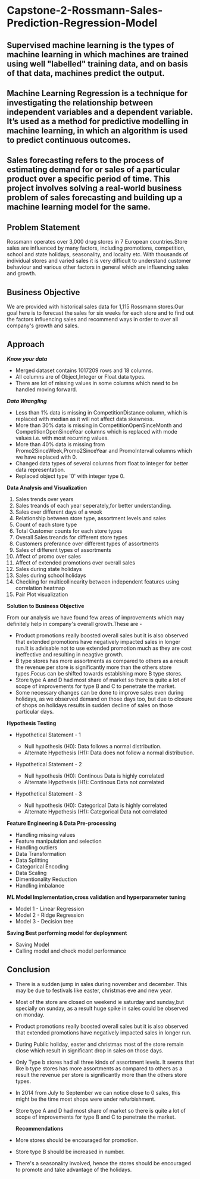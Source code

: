 # Capstone-2-Rossmann-Sales-Prediction-Regression-Model
## **Supervised machine learning** is the types of machine learning in which machines are trained using well "labelled" training data, and on basis of that data, machines predict the output.

## **Machine Learning Regression** is a technique for investigating the relationship between independent variables and a dependent variable. It’s used as a method for predictive modelling in machine learning, in which an algorithm is used to predict continuous outcomes.  

## **Sales forecasting** refers to the process of estimating demand for or sales of a particular product over a specific period of time. This project involves solving a real-world business problem of sales forecasting and building up a machine learning model for the same.

## **Problem Statement**

Rossmann operates over 3,000 drug stores in 7 European countries.Store sales are influenced by many factors, including promotions, competition, school and state holidays, seasonality, and locality etc. With thousands of individual stores and varied sales it is very difficult to understand customer behaviour and various other factors in general which are influencing sales and growth.

## **Business Objective**

We are provided with historical sales data for 1,115 Rossmann stores.Our goal here is to forecast the sales for six weeks for each store and to find out the factors influencing sales and recommend ways in order to over all company's growth and sales.

## **Approach** 

***Know your data***
* Merged dataset contains 1017209 rows and 18 columns.
* All columns are of Object,Integer or Float data types.
* There are lot of missing values in some columns which need to be handled moving forward.

***Data Wrangling***
*   Less than 1% data is missing in CompetitionDistance column, which is replaced with median as it will not affect data skewness.
*   More than 30% data is missing in CompetitionOpenSinceMonth and CompetitionOpenSinceYear columns which is replaced with mode values i.e. with most recurring values.
*  More than 40% data is missing from Promo2SinceWeek,Promo2SinceYear and PromoInterval columns which we have replaced with 0.
*  Changed data types of several columns from float to integer for better data representation.
*  Replaced object type '0' with integer type 0.

**Data Analysis and Visualization**

1. Sales trends over years
2. Sales treands of each year seperately,for better understanding.
3. Sales over different days of a week
4. Relationship between store type, assortment levels and sales 
5. Count of each store type
6. Total Customer counts for each store types 
7. Overall Sales treands for different store types
8. Customers preferance over different types of assortments
9. Sales of different types of assortments
10. Affect of promo over sales
11. Affect of extended promotions over overall sales  
12. Sales during state holidays
13. Sales during school holidays 
14. Checking for multicollinearity between independent features using correlation heatmap
15. Pair Plot visualization

**Solution to Business Objective**

  From our analysis we have found few areas of improvements which may definitely help in company's overall growth.These are - 
* Product promotions really boosted overall sales but it is also observed that extended promotions have negatively impacted sales in longer run.It is advisable not to use extended promotion much as they are cost ineffective and resulting in neagtive growth.
* B type stores has more assortments as compared to others as a result the revenue per store is significantly more than the others store types.Focus can be shifted towards establshing more B type stores.
* Store type A and D had most share of market so there is quite a lot of scope of improvements for type B and C to penetrate the market. 
* Some necessary changes can be done to improve sales even during holidays, as we observed demand on those days too, but due to closure of shops on holidays results in sudden decline of sales on those particular days.

**Hypothesis Testing**
 - Hypothetical Statement - 1
     - Null hypothesis (H0): Data follows a normal distribution.
     - Alternate Hypothesis (H1): Data does not follow a normal distribution.

 - Hypothetical Statement - 2
     - Null hypothesis (H0): Continous Data is highly correlated
     - Alternate Hypothesis (H1): Continous Data not correlated

 - Hypothetical Statement - 3
     - Null hypothesis (H0): Categorical Data is highly correlated
     - Alternate Hypothesis (H1): Categorical Data not correlated

**Feature Engineering & Data Pre-processing**
 - Handling missing values
 - Feature manipulation and selection
 - Handling outliers
 - Data Transformation
 - Data Splitting
 - Categorical Encoding
 - Data Scaling
 - Dimentionality Reduction
 - Handling imbalance

**ML Model Implementation,cross validation and hyperparameter tuning**
 - Model 1 - Linear Regression
 - Model 2 - Ridge Regression
 - Model 3 - Decision tree

**Saving Best performing model for deploynment**
 - Saving Model
 - Calling model and check model performance

## **Conclusion**

* There is a sudden jump in sales during november and december. This may be due to festivals like easter, christmas eve and new year.
*  Most of the store are closed on weekend ie saturday and sunday,but specially on sunday, as a result huge spike in sales could be observed on monday.
*  Product promotions really boosted overall sales but it is also observed that extended promotions have negatively impacted sales in longer run.
*  During Public holiday, easter and christmas most of the store remain close which result in significant drop in sales on those days.
*  Only Type b stores had all three kinds of assortment levels. It seems that like b type stores has more assortments as compared to others as a result the revenue per store is significantly more than the others store types.
* In 2014 from July to September we can notice close to 0 sales, this might be the time most shops were under refurbishment.
* Store type A and D had most share of market so there is quite a lot of scope of improvements for type B and C to penetrate the market. 

    **Recommendations**
* More stores should be encouraged for promotion. 
* Store type B should be increased in number.
* There's a seasonality involved, hence the stores should be encouraged to promote and take advantage of the holidays.
